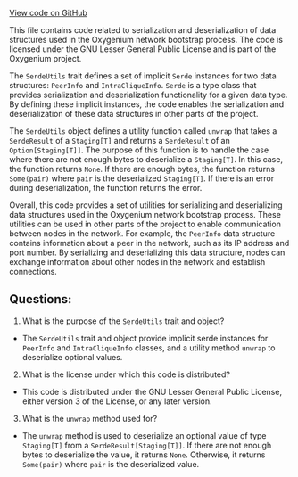 [View code on GitHub](https://github.com/oxygenium/oxygenium/flow/src/main/scala/org/oxygenium/flow/network/bootstrap/SerdeUtils.scala)

This file contains code related to serialization and deserialization of data structures used in the Oxygenium network bootstrap process. The code is licensed under the GNU Lesser General Public License and is part of the Oxygenium project.

The `SerdeUtils` trait defines a set of implicit `Serde` instances for two data structures: `PeerInfo` and `IntraCliqueInfo`. `Serde` is a type class that provides serialization and deserialization functionality for a given data type. By defining these implicit instances, the code enables the serialization and deserialization of these data structures in other parts of the project.

The `SerdeUtils` object defines a utility function called `unwrap` that takes a `SerdeResult` of a `Staging[T]` and returns a `SerdeResult` of an `Option[Staging[T]]`. The purpose of this function is to handle the case where there are not enough bytes to deserialize a `Staging[T]`. In this case, the function returns `None`. If there are enough bytes, the function returns `Some(pair)` where `pair` is the deserialized `Staging[T]`. If there is an error during deserialization, the function returns the error.

Overall, this code provides a set of utilities for serializing and deserializing data structures used in the Oxygenium network bootstrap process. These utilities can be used in other parts of the project to enable communication between nodes in the network. For example, the `PeerInfo` data structure contains information about a peer in the network, such as its IP address and port number. By serializing and deserializing this data structure, nodes can exchange information about other nodes in the network and establish connections.
## Questions: 
 1. What is the purpose of the `SerdeUtils` trait and object?
- The `SerdeUtils` trait and object provide implicit serde instances for `PeerInfo` and `IntraCliqueInfo` classes, and a utility method `unwrap` to deserialize optional values.

2. What is the license under which this code is distributed?
- This code is distributed under the GNU Lesser General Public License, either version 3 of the License, or any later version.

3. What is the `unwrap` method used for?
- The `unwrap` method is used to deserialize an optional value of type `Staging[T]` from a `SerdeResult[Staging[T]]`. If there are not enough bytes to deserialize the value, it returns `None`. Otherwise, it returns `Some(pair)` where `pair` is the deserialized value.